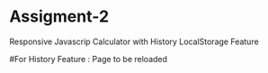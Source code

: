 # Assigment-2
Responsive Javascrip Calculator with History LocalStorage Feature



#For History Feature :  Page to be reloaded 

